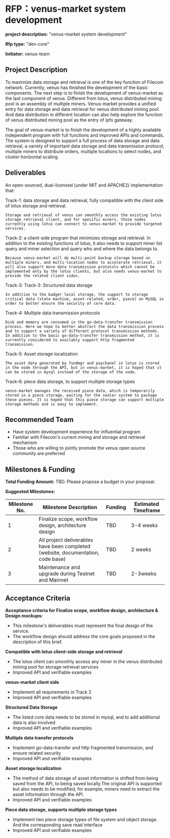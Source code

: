 # RFP：venus-market system development

**project description:** “venus-market system development”

**Rfp type:** "dev-core"

**Initiator:** venus-team 


## Project Description

To maximize data storage and retrieval is one of the key function of Filecoin network. Currently, venus has finished the development of the basic components. The next step is to finish the development of venus-market as the last component of venus. Different from lotus, venus distributed mining pool is an assembly of multiple miners. Venus-market provides a unified entry for data storage and data retrieval for venus distributed mining pool. And data distribution in different location can also help explore the function of venus distributed mining pool as the entry of ipfs gateway.

The goal of venus-market is to finish the development of a highly available independent program with full functions and improved APIs and commands. The system is designed to support a full process of data storage and data retrieval, a variety of important data storage and data transmission protocol, multiple miners to distribute orders, multiple locations to select nodes, and cluster horizontal scaling.


## Deliverables

An open-sourced, dual-licensed (under MIT and APACHE2) implementation that:

Track-1: data storage and data retrieval, fully compatible with the client side of lotus storage and retrieval.

    Storage and retrieval of venus can smoothly access the existing lotus storage retrieval client, and for specific miners, those nodes currently using lotus can connect to venus-market to provide targeted services.

Track-2: a client-side program that minimizes storage and retrieval. In addition to the existing functions of lotus, it also needs to support miner list query and miner selection and query who and where the data belongs to.

    Because venus-market will do multi-point backup storage based on multiple miners, and multi-location nodes to accelerate retrieval, it will also support more data transmission protocols which cannot be implemented only by the lotus clients, but also needs venus-market to provide the related client sides.

Track-3: Track-3: Structured data storage

    In addition to the badger local storage, the support to storage critical data (state machine, asset-related, order, piece) on MySQL in order to better ensure the security of core data.

Track-4: Multiple data transmission protocols

    Disk and memory are consumed in the go-data-transfer transmission process. Here we hope to better abstract the data transmission process and to support a variety of different protocol transmission methods. In addition to the basic go-data-transfer transmission method, it is currently considered to availably support http fragmented transmission.

Track-5: Asset storage localization

    The asset data generated by fundmgr and paychanel in lotus is stored in the node through the API, but in venus-market, it is hoped that it can be stored in mysql instead of the storage of the node.

Track-6: piece data storage, to support multiple storage types

    venus-market manages the received piece data, which is temporarily stored in a piece storage, waiting for the sealer system to package these pieces. It is hoped that this piece storage can support multiple storage methods and is easy to implement.

## Recommended Team

- Have system development experience for influential program
- Familiar with Filecoin's current mining and storage and retrieval mechanism
- Those who are willing to jointly promote the venus open source community are preferred

## Milestones & Funding

**Total Funding Amount:** TBD. Please propose a budget in your proposal.

**Suggested Milestones:**

| Milestone No. | Milestone Description | Funding | Estimated Timeframe |
| --- | --- | --- | --- |
| 1 | Finalize scope, workflow design, architecture design | TBD | 3-4 weeks |
| 2 | All project deliverables have been completed (website, documentation, code base) | TBD | 2 weeks
| 3 | Maintenance and upgrade during Testnet and Mainnet | TBD | 2-3weeks |


## Acceptance Criteria

**Acceptance criteria for Finalize scope, workflow design, architecture & Design mockups:**
- This milestone's deliverables must represent the final design of the service.
- The workflow design should address the core goals proposed in the description of this brief.

**Compatible with lotus client-side storage and retrieval**
- The lotus client can smoothly access any miner in the venus distributed mining pool for storage retrieval services
- Improved API and verifiable examples

**venus-market client side**
- Implement all requirements in Track 2
- Improved API and verifiable examples

**Structured Data Storage**
- The listed core data needs to be stored in mysql, and to add additional data is also involved
- Improved API and verifiable examples

**Multiple data transfer protocols**
- Implement go-data-transfer and http fragmented transmission, and ensure related security
- Improved API and verifiable examples
  
**Asset storage localization**
- The method of data storage of asset information is shifted from being saved from the API, to being saved locally.The original API is supported but also needs to be modified, for example, miners need to extract the asset information through the API.
- Improved API and verifiable examples

**Piece data storage, supports multiple storage types**
- Implement two piece storage types of file system and object storage. And the corresponding save read interface
- Improved API and verifiable examples
